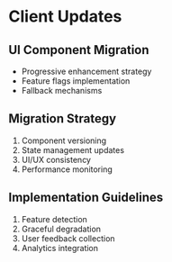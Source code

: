 
# Client Updates

## UI Component Migration
- Progressive enhancement strategy
- Feature flags implementation
- Fallback mechanisms

## Migration Strategy
1. Component versioning
2. State management updates
3. UI/UX consistency
4. Performance monitoring

## Implementation Guidelines
1. Feature detection
2. Graceful degradation
3. User feedback collection
4. Analytics integration
